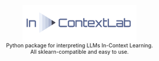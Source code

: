 <p align="center">
	<img align="center" width=60% src="./images/logo.png"> </img>	 <br/>
	Python package for interpreting LLMs In-Context Learning. <br/>
	All sklearn-compatible and easy to use. <br/>
</p>